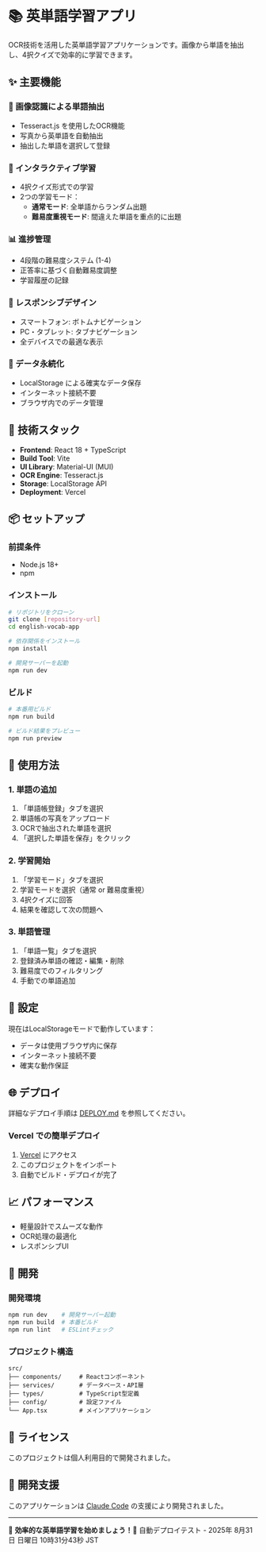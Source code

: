 # 📚 英単語学習アプリ

OCR技術を活用した英単語学習アプリケーションです。画像から単語を抽出し、4択クイズで効率的に学習できます。

## ✨ 主要機能

### 📸 画像認識による単語抽出
- Tesseract.js を使用したOCR機能
- 写真から英単語を自動抽出
- 抽出した単語を選択して登録

### 🎯 インタラクティブ学習
- 4択クイズ形式での学習
- 2つの学習モード：
  - **通常モード**: 全単語からランダム出題
  - **難易度重視モード**: 間違えた単語を重点的に出題

### 📊 進捗管理
- 4段階の難易度システム (1-4)
- 正答率に基づく自動難易度調整
- 学習履歴の記録

### 📱 レスポンシブデザイン
- スマートフォン: ボトムナビゲーション
- PC・タブレット: タブナビゲーション
- 全デバイスでの最適な表示

### 💾 データ永続化
- LocalStorage による確実なデータ保存
- インターネット接続不要
- ブラウザ内でのデータ管理

## 🚀 技術スタック

- **Frontend**: React 18 + TypeScript
- **Build Tool**: Vite
- **UI Library**: Material-UI (MUI)
- **OCR Engine**: Tesseract.js
- **Storage**: LocalStorage API
- **Deployment**: Vercel

## 📦 セットアップ

### 前提条件
- Node.js 18+ 
- npm

### インストール
```bash
# リポジトリをクローン
git clone [repository-url]
cd english-vocab-app

# 依存関係をインストール
npm install

# 開発サーバーを起動
npm run dev
```

### ビルド
```bash
# 本番用ビルド
npm run build

# ビルド結果をプレビュー
npm run preview
```

## 📖 使用方法

### 1. 単語の追加
1. 「単語帳登録」タブを選択
2. 単語帳の写真をアップロード
3. OCRで抽出された単語を選択
4. 「選択した単語を保存」をクリック

### 2. 学習開始
1. 「学習モード」タブを選択
2. 学習モードを選択（通常 or 難易度重視）
3. 4択クイズに回答
4. 結果を確認して次の問題へ

### 3. 単語管理
1. 「単語一覧」タブを選択
2. 登録済み単語の確認・編集・削除
3. 難易度でのフィルタリング
4. 手動での単語追加

## 🔧 設定

現在はLocalStorageモードで動作しています：
- データは使用ブラウザ内に保存
- インターネット接続不要
- 確実な動作保証

## 🌐 デプロイ

詳細なデプロイ手順は [DEPLOY.md](./DEPLOY.md) を参照してください。

### Vercel での簡単デプロイ
1. [Vercel](https://vercel.com/chises-projects) にアクセス
2. このプロジェクトをインポート
3. 自動でビルド・デプロイが完了

## 📈 パフォーマンス

- 軽量設計でスムーズな動作
- OCR処理の最適化
- レスポンシブUI

## 🤝 開発

### 開発環境
```bash
npm run dev    # 開発サーバー起動
npm run build  # 本番ビルド
npm run lint   # ESLintチェック
```

### プロジェクト構造
```
src/
├── components/     # Reactコンポーネント
├── services/       # データベース・API層
├── types/          # TypeScript型定義
├── config/         # 設定ファイル
└── App.tsx         # メインアプリケーション
```

## 📄 ライセンス

このプロジェクトは個人利用目的で開発されました。

## 🤖 開発支援

このアプリケーションは [Claude Code](https://claude.ai/code) の支援により開発されました。

---

🎯 **効率的な英単語学習を始めましょう！**🚀 自動デプロイテスト - 2025年 8月31日 日曜日 10時31分43秒 JST
